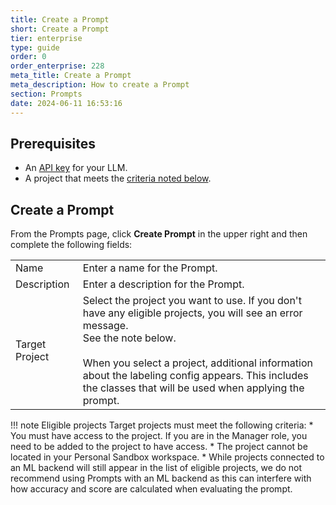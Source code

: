 ```yaml
---
title: Create a Prompt
short: Create a Prompt
tier: enterprise
type: guide
order: 0
order_enterprise: 228
meta_title: Create a Prompt
meta_description: How to create a Prompt
section: Prompts
date: 2024-06-11 16:53:16
---
```



## Prerequisites

* An [API key](prompts_keys) for your LLM. 
* A project that meets the [criteria noted below](#Create-a-Prompt). 

## Create a Prompt

From the Prompts page, click **Create Prompt** in the upper right and then complete the following fields:

<div class="noheader rowheader">

| | |
| --- | --- |
| Name | Enter a name for the Prompt. |
| Description | Enter a description for the Prompt.  |
| Target Project| Select the project you want to use. If you don't have any eligible projects, you will see an error message. <br>See the note below. <br><br>When you select a project, additional information about the labeling config appears. This includes the classes that will be used when applying the prompt.  |

</div>

!!! note Eligible projects
    Target projects must meet the following criteria:
    * You must have access to the project. If you are in the Manager role, you need to be added to the project to have access. 
    * The project cannot be located in your Personal Sandbox workspace. 
    * While projects connected to an ML backend will still appear in the list of eligible projects, we do not recommend using Prompts with an ML backend as this can interfere with how accuracy and score are calculated when evaluating the prompt. 
  
